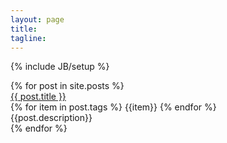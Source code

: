 ```yaml
---
layout: page
title: 
tagline: 
---
```

{% include JB/setup %}

<div class="blog-outline">
	{% for post in site.posts %}
	<div class="post-outline">
		<div class="post-header">
			<a href="{{ post.url }}">{{ post.title }}</a>
		</div>
		<div class="tags">
		{% for item in post.tags %}
		<span class="label label-primary">{{item}}</span>
		{% endfor %}
		</div>
		<div class="post-description">{{post.description}}</div>
	</div>
	<div class="gap-line"></div>
	{% endfor %}
</div>